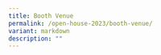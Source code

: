 ```yaml
---
title: Booth Venue
permalink: /open-house-2023/booth-venue/
variant: markdown
description: ""
---
```

